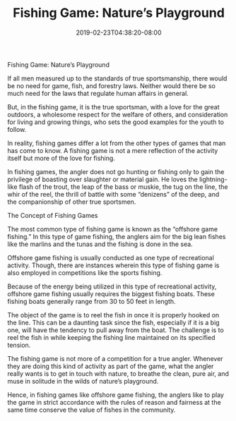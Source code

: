 ﻿---
title: "Fishing Game: Nature’s Playground"
date: 2019-02-23T04:38:20-08:00
description: "Fishing Tips for Web Success"
featured_image: "/images/Fishing.jpg"
tags: ["Fishing"]
---

Fishing Game: Nature’s Playground

If all men measured up to the standards of true sportsmanship, there would be no need for game, fish, and forestry laws. Neither would there be so much need for the laws that regulate human affairs in general.

But, in the fishing game, it is the true sportsman, with a love for the great outdoors, a wholesome respect for the welfare of others, and consideration for living and growing things, who sets the good examples for the youth to follow.

In reality, fishing games differ a lot from the other types of games that man has come to know. A fishing game is not a mere reflection of the activity itself but more of the love for fishing.

In fishing games, the angler does not go hunting or fishing only to gain the privilege of boasting over slaughter or material gain. He loves the lightning-like flash of the trout, the leap of the bass or muskie, the tug on the line, the whir of the reel, the thrill of battle with some “denizens” of the deep, and the companionship of other true sportsmen.

The Concept of Fishing Games

The most common type of fishing game is known as the “offshore game fishing.” In this type of game fishing, the anglers aim for the big lean fishes like the marlins and the tunas and the fishing is done in the sea.

Offshore game fishing is usually conducted as one type of recreational activity. Though, there are instances wherein this type of fishing game is also employed in competitions like the sports fishing.

Because of the energy being utilized in this type of recreational activity, offshore game fishing usually requires the biggest fishing boats. These fishing boats generally range from 30 to 50 feet in length.

The object of the game is to reel the fish in once it is properly hooked on the line. This can be a daunting task since the fish, especially if it is a big one, will have the tendency to pull away from the boat. The challenge is to reel the fish in while keeping the fishing line maintained on its specified tension.

The fishing game is not more of a competition for a true angler. Whenever they are doing this kind of activity as part of the game, what the angler really wants is to get in touch with nature, to breathe the clean, pure air, and muse in solitude in the wilds of nature’s playground.

Hence, in fishing games like offshore game fishing, the anglers like to play the game in strict accordance with the rules of reason and fairness at the same time conserve the value of fishes in the community.

